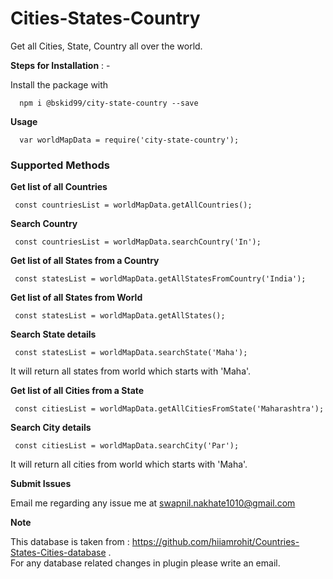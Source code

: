 # Cities-States-Country
Get all Cities, State, Country all over the world.

**Steps for Installation** : -

Install the package with

      npm i @bskid99/city-state-country --save
      
**Usage**

      var worldMapData = require('city-state-country');


### Supported Methods


**Get list of all Countries**
      
     const countriesList = worldMapData.getAllCountries();

**Search Country**
      
     const countriesList = worldMapData.searchCountry('In');

**Get list of all States from a Country**
      
     const statesList = worldMapData.getAllStatesFromCountry('India');

**Get list of all States from World**
      
     const statesList = worldMapData.getAllStates();

**Search State details**
      
     const statesList = worldMapData.searchState('Maha');
     
It will return all states from world which starts with 'Maha'.

**Get list of all Cities from a State**
      
     const citiesList = worldMapData.getAllCitiesFromState('Maharashtra');

**Search City details**
      
     const citiesList = worldMapData.searchCity('Par');

It will return all cities from world which starts with 'Maha'.


**Submit Issues**

Email me regarding any issue me at swapnil.nakhate1010@gmail.com

**Note**

This database is taken from : https://github.com/hiiamrohit/Countries-States-Cities-database .<br/>
For any database related changes in plugin please write an email.
